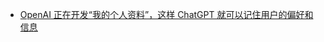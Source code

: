 - [OpenAI 正在开发“我的个人资料”，这样 ChatGPT 就可以记住用户的偏好和信息](https://twitter.com/wongmjane/status/1656384528511008768)
